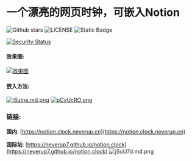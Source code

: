 # 一个漂亮的网页时钟，可嵌入Notion
![Github stars](https://badgen.net/github/stars/neverup7/notion.clock)
![LICENSE](https://badgen.net/static/1icense/MIT/green)
![Static Badge](https://img.shields.io/badge/Website-notion.clock.neverup.cn-blue)

[![Security Status](https://img1.imgtp.com/2023/07/28/yU4WbSGg.svg)](https://www.murphysec.com/console/report/comp/0/1617935613806804992)
#### 效果图:

[![效果图](https://s1.ax1x.com/2023/07/28/pCxauY6.md.png)](https://imgse.com/i/pCxauY6)

#### 嵌入方法:

[![jSutne.md.png](https://s1.ax1x.com/2022/06/21/jSutne.md.png)](https://imgtu.com/i/jSutne)
[![pCxUcRO.png](https://s1.ax1x.com/2023/07/28/pCxUcRO.png)](https://imgse.com/i/pCxUcRO)

### 链接:

**国内**: [https://notion.clock.neverup.cn](https://notion.clock.neverup.cn)

**国际站**: [https://neverup7.github.io/notion.clock](https://neverup7.github.io/notion.clock)
![jSuU7d.md.png](https://s1.ax1x.com/2022/06/21/jSuU7d.md.png)

